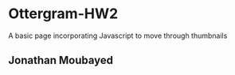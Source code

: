 # Ottergram-HW2
A basic page incorporating Javascript to move through thumbnails

## Jonathan Moubayed 
